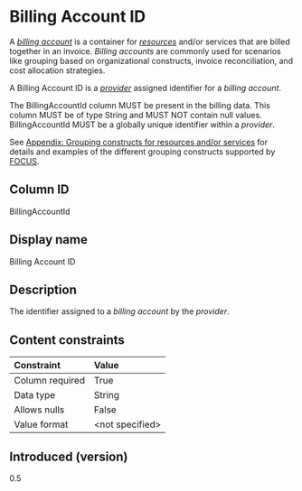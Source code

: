 # Billing Account ID

A [*billing account*](#glossary:billing-account) is a container for [*resources*](#glossary:resource) and/or services that are billed together in an invoice. *Billing accounts* are commonly used for scenarios like grouping based on organizational constructs, invoice reconciliation, and cost allocation strategies.

A Billing Account ID is a [*provider*](#glossary:provider) assigned identifier for a *billing account*.

The BillingAccountId column MUST be present in the billing data. This column MUST be of type String and MUST NOT contain null values. BillingAccountId MUST be a globally unique identifier within a *provider*.

See [Appendix: Grouping constructs for resources and/or services](#groupingconstructsforresourcesand/orservices) for details and examples of the different grouping constructs supported by [FOCUS](#glossary:finops-cost-and-usage-specification).

## Column ID

BillingAccountId

## Display name

Billing Account ID

## Description

The identifier assigned to a *billing account* by the *provider*.

## Content constraints

|    Constraint   |      Value      |
|:----------------|:----------------|
| Column required | True            |
| Data type       | String          |
| Allows nulls    | False            |
| Value format    | \<not specified> |

## Introduced (version)

0.5
